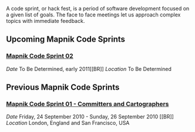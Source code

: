 <!-- Name: MapnikCodeSprint -->
<!-- Version: 3 -->
<!-- Last-Modified: 2010/09/27 10:46:59 -->
<!-- Author: rweait -->
A code sprint, or hack fest, is a period of software development
focused on a given list of goals.  The face to face meetings let 
us approach complex topics with immediate feedback.  

## Upcoming Mapnik Code Sprints

### [Mapnik Code Sprint 02](/wiki:MapnikCodeSprint/MCS02/)
*Date*   To Be Determined, early 2011[[BR]]
*Location*    To Be Determined

## Previous Mapnik Code Sprints

### [Mapnik Code Sprint 01 - Committers and Cartographers](/wiki:MapnikCodeSprint/MCS01/)

*Date*   Friday, 24 September 2010 - Sunday, 26 September 2010 [[BR]]
*Location*   London, England and San Francisco, USA
